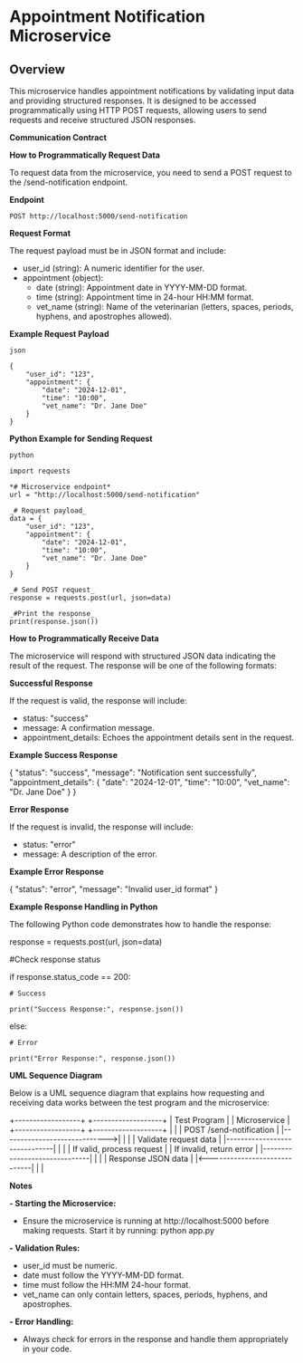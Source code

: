 # Appointment Notification Microservice

## Overview

This microservice handles appointment notifications by validating input data and providing structured responses. It is designed to be accessed programmatically using HTTP POST requests, allowing users to send requests and receive structured JSON responses.

**Communication Contract**

**How to Programmatically Request Data**

To request data from the microservice, you need to send a POST request to the /send-notification endpoint.

**Endpoint**

```
POST http://localhost:5000/send-notification
```

**Request Format**

The request payload must be in JSON format and include:

- user_id (string): A numeric identifier for the user.
- appointment (object):
   - date (string): Appointment date in YYYY-MM-DD format.
   - time (string): Appointment time in 24-hour HH:MM format.
   - vet_name (string): Name of the veterinarian (letters, spaces, periods, hyphens, and apostrophes allowed).

**Example Request Payload**
```
json

{
    "user_id": "123",
    "appointment": {
        "date": "2024-12-01",
        "time": "10:00",
        "vet_name": "Dr. Jane Doe"
    }
}
```
**Python Example for Sending Request**
```
python

import requests

*# Microservice endpoint*
url = "http://localhost:5000/send-notification"

_# Request payload_
data = {
    "user_id": "123",
    "appointment": {
        "date": "2024-12-01",
        "time": "10:00",
        "vet_name": "Dr. Jane Doe"
    }
}

_# Send POST request_
response = requests.post(url, json=data)

_#Print the response_
print(response.json())
```

**How to Programmatically Receive Data**

The microservice will respond with structured JSON data indicating the result of the request. The response will be one of the following formats:


**Successful Response**

If the request is valid, the response will include:
- status: "success"
- message: A confirmation message.
- appointment_details: Echoes the appointment details sent in the request.

**Example Success Response**

{
    "status": "success",
    "message": "Notification sent successfully",
    "appointment_details": {
        "date": "2024-12-01",
        "time": "10:00",
        "vet_name": "Dr. Jane Doe"
    }
}

**Error Response**

If the request is invalid, the response will include:
- status: "error"
- message: A description of the error.

**Example Error Response**

{
    "status": "error",
    "message": "Invalid user_id format"
}

**Example Response Handling in Python**

The following Python code demonstrates how to handle the response:

response = requests.post(url, json=data)

#Check response status

if response.status_code == 200:
    
    # Success
    
    print("Success Response:", response.json())

else:
    
    # Error
    
    print("Error Response:", response.json())

**UML Sequence Diagram**

Below is a UML sequence diagram that explains how requesting and receiving data works between the test program and the microservice:

+------------------+           +-------------------+
|  Test Program    |           |    Microservice   |
+------------------+           +-------------------+
        |                              |
        |  POST /send-notification     |
        |----------------------------->|
        |                              |
        | Validate request data        |
        |------------------------------|
        |                              |
        |  If valid, process request   |
        |  If invalid, return error    |
        |------------------------------|
        |                              |
        |    Response JSON data        |
        |<-----------------------------|
        |                              |

**Notes**

**- Starting the Microservice:**
  - Ensure the microservice is running at http://localhost:5000 before making requests. Start it by running:
    python app.py

**- Validation Rules:**
  - user_id must be numeric.
  - date must follow the YYYY-MM-DD format.
  - time must follow the HH:MM 24-hour format.
  - vet_name can only contain letters, spaces, periods, hyphens, and apostrophes.

**- Error Handling:**
  - Always check for errors in the response and handle them appropriately in your code.


